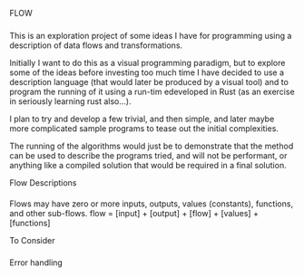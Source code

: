 FLOW
###

This is an exploration project of some ideas I have for programming using a description of data flows and transformations.

Initially I want to do this as a visual programming paradigm, but to explore some of the ideas before investing too much time I have decided to use a description language (that would later be produced by a visual tool) and to program the running of it using a run-tim edeveloped in Rust (as an exercise in seriously learning rust also...).

I plan to try and develop a few trivial, and then simple, and later maybe more complicated sample programs to tease out the initial complexities.

The running of the algorithms would just be to demonstrate that the method can be used to describe the programs tried, and will not be performant, or anything like a compiled solution that would be required in a final solution.

Flow Descriptions
####

Flows may have zero or more inputs, outputs, values (constants), functions, and other sub-flows.
flow = [input] + [output] + [flow] + [values] + [functions]


To Consider
###
Error handling